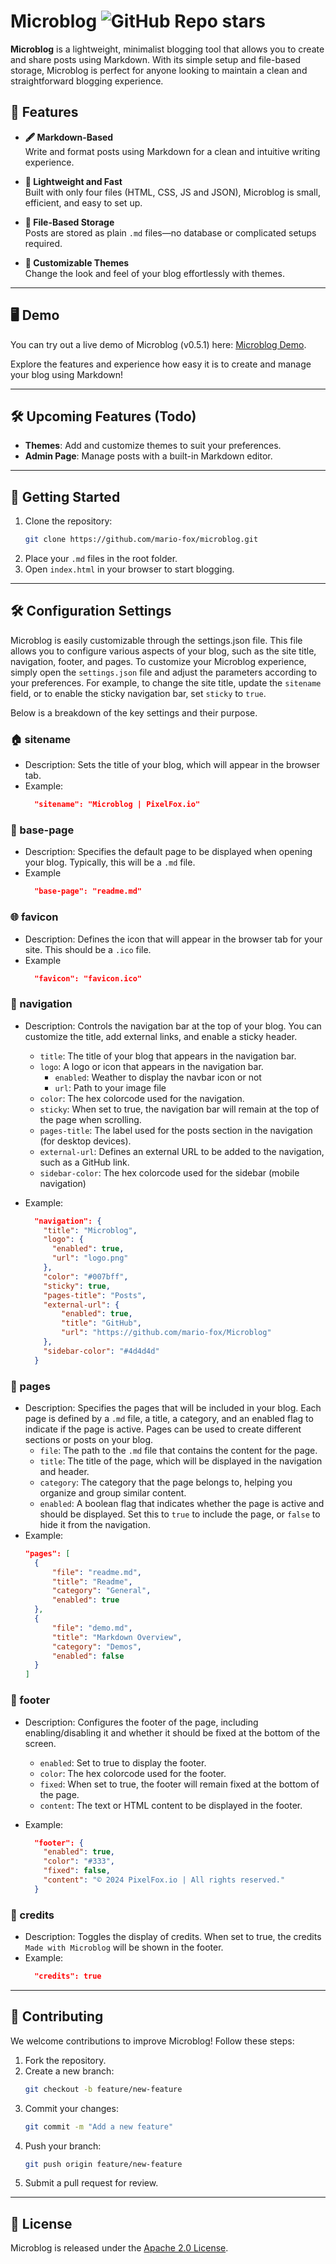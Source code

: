 
# Microblog  ![GitHub Repo stars](https://img.shields.io/github/stars/mario-fox/microblog)

**Microblog** is a lightweight, minimalist blogging tool that allows you to create and share posts using Markdown. With its simple setup and file-based storage, Microblog is perfect for anyone looking to maintain a clean and straightforward blogging experience.

## 🌟 Features  

- **🖋️ Markdown-Based**  
  Write and format posts using Markdown for a clean and intuitive writing experience.

- **🚀 Lightweight and Fast**  
  Built with only four files (HTML, CSS, JS and JSON), Microblog is small, efficient, and easy to set up.

- **📂 File-Based Storage**  
  Posts are stored as plain `.md` files—no database or complicated setups required.  

- **🎨 Customizable Themes**  
  Change the look and feel of your blog effortlessly with themes.

---

## 🖥️ Demo  

You can try out a live demo of Microblog (v0.5.1) here: [Microblog Demo](https://microblog.pixelfox.io).

Explore the features and experience how easy it is to create and manage your blog using Markdown!

---

## 🛠️ Upcoming Features (Todo)  

- **Themes**: Add and customize themes to suit your preferences.
- **Admin Page**: Manage posts with a built-in Markdown editor.

---

## 🚀 Getting Started  

1. Clone the repository:  
   ```bash
   git clone https://github.com/mario-fox/microblog.git
   ```
2. Place your `.md` files in the root folder.  
3. Open `index.html` in your browser to start blogging.

---

## 🛠️ Configuration Settings
Microblog is easily customizable through the settings.json file. This file allows you to configure various aspects of your blog, such as the site title, navigation, footer, and pages.
To customize your Microblog experience, simply open the `settings.json` file and adjust the parameters according to your preferences.
For example, to change the site title, update the `sitename` field, or to enable the sticky navigation bar, set `sticky` to `true`.

Below is a breakdown of the key settings and their purpose.

### 🏠 sitename
- Description: Sets the title of your blog, which will appear in the browser tab.
- Example:
  ```json
    "sitename": "Microblog | PixelFox.io"
  ```
### 📑 base-page
- Description: Specifies the default page to be displayed when opening your blog. Typically, this will be a `.md` file.
- Example
  ```json
    "base-page": "readme.md"
  ```
### 🌐 favicon
- Description: Defines the icon that will appear in the browser tab for your site. This should be a `.ico` file.
- Example
  ```json
    "favicon": "favicon.ico"
  ```

### 🧭 navigation
- Description: Controls the navigation bar at the top of your blog. You can customize the title, add external links, and enable a sticky header.

  - `title`: The title of your blog that appears in the navigation bar.
  - `logo`: A logo or icon that appears in the navigation bar.
    - `enabled`: Weather to display the navbar icon or not
    - `url`: Path to your image file
  - `color`: The hex colorcode used for the navigation.
  - `sticky`: When set to true, the navigation bar will remain at the top of the page when scrolling.
  - `pages-title`: The label used for the posts section in the navigation (for desktop devices).
  - `external-url`: Defines an external URL to be added to the navigation, such as a GitHub link.
  - `sidebar-color`: The hex colorcode used for the sidebar (mobile navigation)
- Example:
  ```json
    "navigation": {
      "title": "Microblog",
      "logo": {
        "enabled": true,
        "url": "logo.png"
      },
      "color": "#007bff",
      "sticky": true,
      "pages-title": "Posts",
      "external-url": {
          "enabled": true,
          "title": "GitHub",
          "url": "https://github.com/mario-fox/Microblog"
      },
      "sidebar-color": "#4d4d4d"
    }
  ```
### 📄 pages
- Description: Specifies the pages that will be included in your blog. Each page is defined by a `.md` file, a title, a category, and an enabled flag to indicate if the page is active.
  Pages can be used to create different sections or posts on your blog.
  - `file`: The path to the `.md` file that contains the content for the page.
  - `title`: The title of the page, which will be displayed in the navigation and header.
  - `category`: The category that the page belongs to, helping you organize and group similar content.
  - `enabled`: A boolean flag that indicates whether the page is active and should be displayed. Set this to `true` to include the page, or `false` to hide it from the navigation.
- Example:
  ```json
  "pages": [
    {
        "file": "readme.md",
        "title": "Readme",
        "category": "General",
        "enabled": true
    },
    {
        "file": "demo.md",
        "title": "Markdown Overview",
        "category": "Demos",
        "enabled": false
    }
  ]
  ```
### 📜 footer
- Description: Configures the footer of the page, including enabling/disabling it and whether it should be fixed at the bottom of the screen.

  - `enabled`: Set to true to display the footer.
  - `color`: The hex colorcode used for the footer.
  - `fixed`: When set to true, the footer will remain fixed at the bottom of the page.
  - `content`: The text or HTML content to be displayed in the footer.
- Example:
  ```json
    "footer": {
      "enabled": true,
      "color": "#333",
      "fixed": false,
      "content": "© 2024 PixelFox.io | All rights reserved."
    }
  ```
### 🎨 credits
- Description: Toggles the display of credits. When set to true, the credits `Made with Microblog` will be shown in the footer.
- Example:
  ```json
    "credits": true
  ```
---

## 🤝 Contributing  

We welcome contributions to improve Microblog! Follow these steps:  

1. Fork the repository.  
2. Create a new branch:  
   ```bash
   git checkout -b feature/new-feature
   ```  
3. Commit your changes:  
   ```bash
   git commit -m "Add a new feature"
   ```  
4. Push your branch:  
   ```bash
   git push origin feature/new-feature
   ```  
5. Submit a pull request for review.  

---

## 📜 License  

Microblog is released under the [Apache 2.0 License](https://github.com/mario-fox/Microblog/blob/master/LICENSE).  
